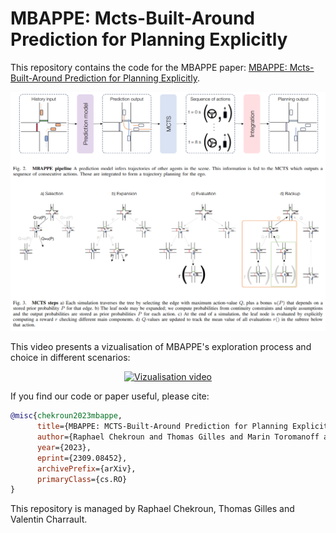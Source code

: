 # MBAPPE: Mcts-Built-Around Prediction for Planning Explicitly

This repository contains the code for the MBAPPE paper: [MBAPPE: Mcts-Built-Around Prediction for Planning Explicitly](https://arxiv.org/abs/2309.08452). 

<p align="center">
    <img alt="mbappe" src="assets/mbappe.png" width="800">
</p>

This video presents a vizualisation of MBAPPE's exploration process and choice in different scenarios:


<div align="center">
  <a href="https://www.youtube.com/watch?v=EzgHDyH7RfI"><img src="https://img.youtube.com/vi/EzgHDyH7RfI/0.jpg" alt="Vizualisation video"></a>
</div>

If you find our code or paper useful, please cite:

```bibtex
@misc{chekroun2023mbappe,
      title={MBAPPE: MCTS-Built-Around Prediction for Planning Explicitly}, 
      author={Raphael Chekroun and Thomas Gilles and Marin Toromanoff and Sascha Hornauer and Fabien Moutarde},
      year={2023},
      eprint={2309.08452},
      archivePrefix={arXiv},
      primaryClass={cs.RO}
}
```

This repository is managed by Raphael Chekroun, Thomas Gilles and Valentin Charrault.
